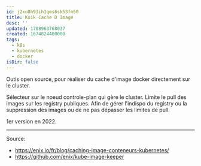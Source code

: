 ```yaml
---
id: j2xo8h93ih1qms6sk53fm50
title: Kuik Cache D Image
desc: ''
updated: 1708963768037
created: 1674824400000
tags:
  - k8s
  - kubernetes
  - docker
isDir: false
---
```


Outis open source, pour réaliser du cache d'image docker directement sur le cluster.

Sélecteur sur le noeud controle-plan qui gère le cluster.
Limite le pull des images sur les registry publiques. Afin de gérer l'indispo du registry ou la suppression des images ou de ne pas dépasser les limites de pull.

1er version en 2022.

--- 

Source:
- https://enix.io/fr/blog/caching-image-conteneurs-kubernetes/
- https://github.com/enix/kube-image-keeper